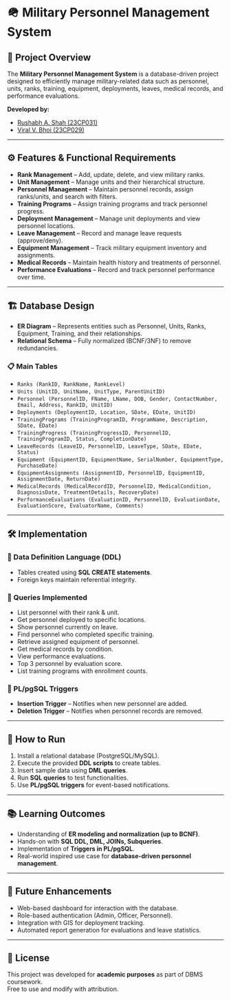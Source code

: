# 🪖 Military Personnel Management System

## 📌 Project Overview  
The **Military Personnel Management System** is a database-driven project designed to efficiently manage military-related data such as personnel, units, ranks, training, equipment, deployments, leaves, medical records, and performance evaluations.  


**Developed by:**  
- [Rushabh A. Shah (23CP031)](https://github.com/Rushabh1208)  
- [Viral V. Bhoi (23CP029)](https://github.com/viralbhoi)  

---

## ⚙️ Features & Functional Requirements  

- **Rank Management** – Add, update, delete, and view military ranks.  
- **Unit Management** – Manage units and their hierarchical structure.  
- **Personnel Management** – Maintain personnel records, assign ranks/units, and search with filters.  
- **Training Programs** – Assign training programs and track personnel progress.  
- **Deployment Management** – Manage unit deployments and view personnel locations.  
- **Leave Management** – Record and manage leave requests (approve/deny).  
- **Equipment Management** – Track military equipment inventory and assignments.  
- **Medical Records** – Maintain health history and treatments of personnel.  
- **Performance Evaluations** – Record and track personnel performance over time.  

---

## 🏗️ Database Design  

- **ER Diagram** – Represents entities such as Personnel, Units, Ranks, Equipment, Training, and their relationships.  
- **Relational Schema** – Fully normalized (BCNF/3NF) to remove redundancies.  

### 📋 Main Tables  
- `Ranks (RankID, RankName, RankLevel)`  
- `Units (UnitID, UnitName, UnitType, ParentUnitID)`  
- `Personnel (PersonnelID, FName, LName, DOB, Gender, ContactNumber, Email, Address, RankID, UnitID)`  
- `Deployments (DeploymentID, Location, SDate, EDate, UnitID)`  
- `TrainingPrograms (TrainingProgramID, ProgramName, Description, SDate, EDate)`  
- `TrainingProgress (TrainingProgressID, PersonnelID, TrainingProgramID, Status, CompletionDate)`  
- `LeaveRecords (LeaveID, PersonnelID, LeaveType, SDate, EDate, Status)`  
- `Equipment (EquipmentID, EquipmentName, SerialNumber, EquipmentType, PurchaseDate)`  
- `EquipmentAssignments (AssignmentID, PersonnelID, EquipmentID, AssignmentDate, ReturnDate)`  
- `MedicalRecords (MedicalRecordID, PersonnelID, MedicalCondition, DiagnosisDate, TreatmentDetails, RecoveryDate)`  
- `PerformanceEvaluations (EvaluationID, PersonnelID, EvaluationDate, EvaluationScore, EvaluatorName, Comments)`  

---

## 🛠️ Implementation  

### 🔹 Data Definition Language (DDL)  
- Tables created using **SQL CREATE statements**.  
- Foreign keys maintain referential integrity.  

### 🔹 Queries Implemented  
- List personnel with their rank & unit.  
- Get personnel deployed to specific locations.  
- Show personnel currently on leave.  
- Find personnel who completed specific training.  
- Retrieve assigned equipment of personnel.  
- Get medical records by condition.  
- View performance evaluations.  
- Top 3 personnel by evaluation score.  
- List training programs with enrollment counts.  

### 🔹 PL/pgSQL Triggers  
- **Insertion Trigger** – Notifies when new personnel are added.  
- **Deletion Trigger** – Notifies when personnel records are removed.  

---

## 🚀 How to Run  

1. Install a relational database (PostgreSQL/MySQL).  
2. Execute the provided **DDL scripts** to create tables.  
3. Insert sample data using **DML queries**.  
4. Run **SQL queries** to test functionalities.  
5. Use **PL/pgSQL triggers** for event-based notifications.  

---

## 📚 Learning Outcomes  

- Understanding of **ER modeling and normalization (up to BCNF)**.  
- Hands-on with **SQL DDL, DML, JOINs, Subqueries**.  
- Implementation of **Triggers in PL/pgSQL**.  
- Real-world inspired use case for **database-driven personnel management**.  

---

## 📌 Future Enhancements  

- Web-based dashboard for interaction with the database.  
- Role-based authentication (Admin, Officer, Personnel).  
- Integration with GIS for deployment tracking.  
- Automated report generation for evaluations and leave statistics.  

---

## 📖 License  
This project was developed for **academic purposes** as part of DBMS coursework.  
Free to use and modify with attribution.  

 

